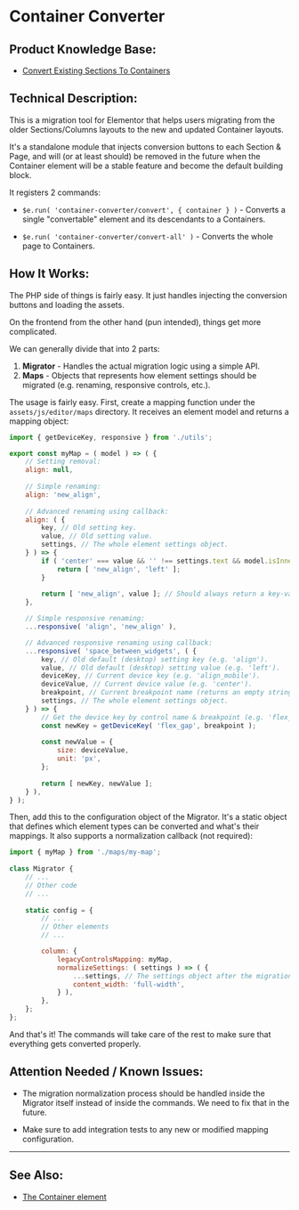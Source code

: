 # Container Converter

## Product Knowledge Base:

- [Convert Existing Sections To Containers](https://elementor.com/help/convert-existing-sections-to-containers/)

## Technical Description:

This is a migration tool for Elementor that helps users migrating from the older Sections/Columns layouts to the new and
updated Container layouts.

It's a standalone module that injects conversion buttons to each Section & Page, and will (or at least should) be
removed in the future when the Container element will be a stable feature and become the default building block.

It registers 2 commands:

- `$e.run( 'container-converter/convert', { container } )` - Converts a single "convertable" element and its descendants to a Containers.


- `$e.run( 'container-converter/convert-all' )` - Converts the whole page to Containers.

## How It Works:

The PHP side of things is fairly easy. It just handles injecting the conversion buttons and loading the assets.

On the frontend from the other hand (pun intended), things get more complicated.

We can generally divide that into 2 parts:

1. **Migrator** - Handles the actual migration logic using a simple API.
2. **Maps** - Objects that represents how element settings should be migrated (e.g. renaming, responsive controls, etc.).

The usage is fairly easy. First, create a mapping function under the `assets/js/editor/maps` directory. It receives an element model and returns a mapping object:
	
```js
import { getDeviceKey, responsive } from './utils';

export const myMap = ( model ) => ( {
	// Setting removal:
	align: null,
	
	// Simple renaming:
	align: 'new_align',
	
	// Advanced renaming using callback:
	align: ( {
		key, // Old setting key.
		value, // Old setting value.
		settings, // The whole element settings object.
	} ) => {
		if ( 'center' === value && '' !== settings.text && model.isInner ) {
			return [ 'new_align', 'left' ];
		}
		
		return [ 'new_align', value ]; // Should always return a key-value tuple.
	},

	// Simple responsive renaming:
	...responsive( 'align', 'new_align' ),

	// Advanced responsive renaming using callback:
	...responsive( 'space_between_widgets', ( {
		key, // Old default (desktop) setting key (e.g. 'align').
		value, // Old default (desktop) setting value (e.g. 'left').
		deviceKey, // Current device key (e.g. 'align_mobile').
		deviceValue, // Current device value (e.g. 'center').
		breakpoint, // Current breakpoint name (returns an empty string for desktop, and device name for others).
		settings, // The whole element settings object.
	} ) => {
		// Get the device key by control name & breakpoint (e.g. 'flex_gap', 'flex_gap_mobile').
		const newKey = getDeviceKey( 'flex_gap', breakpoint );
		
		const newValue = {
			size: deviceValue,
			unit: 'px',
		};
		
		return [ newKey, newValue ];
	} ),
} );
```

Then, add this to the configuration object of the Migrator. It's a static object that defines which element types can
be converted and what's their mappings. It also supports a normalization callback (not required):  
```js
import { myMap } from './maps/my-map';
		
class Migrator {
	// ...
	// Other code
	// ...
	
	static config = {
		// ...
		// Other elements
		// ...

		column: {
			legacyControlsMapping: myMap,
			normalizeSettings: ( settings ) => ( {
				...settings, // The settings object after the migration.
				content_width: 'full-width',
			} ),
		},
	};
};
```

And that's it! The commands will take care of the rest to make sure that everything gets converted properly.

## Attention Needed / Known Issues:

- The migration normalization process should be handled inside the Migrator itself instead of inside the commands.
  We need to fix that in the future.


- Make sure to add integration tests to any new or modified mapping configuration.
___

## See Also:

- [The Container element](../../includes/elements/container.md)
